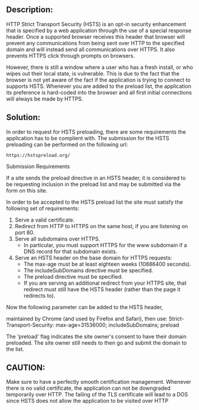 ## Description:

HTTP Strict Transport Security (HSTS) is an opt-in security enhancement that is specified by a 
web application through the use of a special response header. Once a supported browser receives 
this header that browser will prevent any communications from being sent over HTTP to the specified 
domain and will instead send all communications over HTTPS. It also prevents HTTPS click through prompts on browsers.

However, there is still a window where a user who has a fresh install, or who wipes out their local state,
is vulnerable. This is due to the fact that the browser is not yet aware of the fact if the application is trying to connect to supports HSTS. Whenever you are added to the preload list,
the application its preference is hard-coded into the browser and all first initial connections will
always be made by HTTPS.

## Solution:

In order to request for HSTS preloading, there are some requirements the application has to 
be complient with. The submission for the HSTS preloading can be performed on the following url:

    https://hstspreload.org/

Submission Requirements

If a site sends the preload directive in an HSTS header, it is considered to be requesting 
inclusion in the preload list and may be submitted via the form on this site.

In order to be accepted to the HSTS preload list the site must satisfy the following set of requirements:

1. Serve a valid certificate.
2. Redirect from HTTP to HTTPS on the same host, if you are listening on port 80.
3. Serve all subdomains over HTTPS.
   - In particular, you must support HTTPS for the www subdomain if a DNS record for that subdomain exists.
5. Serve an HSTS header on the base domain for HTTPS requests:
   - The max-age must be at least eighteen weeks (10886400 seconds).
   - The includeSubDomains directive must be specified.
   - The preload directive must be specified.
   - If you are serving an additional redirect from your HTTPS site, that redirect must still have the HSTS
     header (rather than the page it redirects to).

Now the following parameter can be added to the HSTS header,

maintained by Chrome (and used by Firefox and Safari), then use:
    Strict-Transport-Security: max-age=31536000; includeSubDomains; preload

The 'preload' flag indicates the site owner's consent to have their domain preloaded. The site owner
still needs to then go and submit the domain to the list.

## CAUTION:

Make sure to have a perfectly smooth certification management. Whenever there is no
valid certificate, the application can not be downgraded temporarily over HTTP. The failing of
the TLS certificate will lead to a DOS since HSTS does not allow the application to be visited over HTTP
